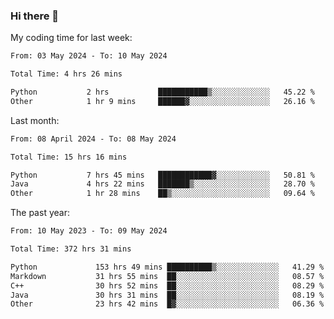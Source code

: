 ### Hi there 👋

My coding time for last week:

<!--START_SECTION:week-->

```txt
From: 03 May 2024 - To: 10 May 2024

Total Time: 4 hrs 26 mins

Python           2 hrs           ███████████▒░░░░░░░░░░░░░   45.22 %
Other            1 hr 9 mins     ██████▓░░░░░░░░░░░░░░░░░░   26.16 %
```

<!--END_SECTION:week-->

Last month:

<!--START_SECTION:month-->

```txt
From: 08 April 2024 - To: 08 May 2024

Total Time: 15 hrs 16 mins

Python           7 hrs 45 mins   ████████████▓░░░░░░░░░░░░   50.81 %
Java             4 hrs 22 mins   ███████▒░░░░░░░░░░░░░░░░░   28.70 %
Other            1 hr 28 mins    ██▒░░░░░░░░░░░░░░░░░░░░░░   09.64 %
```

<!--END_SECTION:month-->

The past year:

<!--START_SECTION:year-->

```txt
From: 10 May 2023 - To: 09 May 2024

Total Time: 372 hrs 31 mins

Python             153 hrs 49 mins ██████████▒░░░░░░░░░░░░░░   41.29 %
Markdown           31 hrs 55 mins  ██░░░░░░░░░░░░░░░░░░░░░░░   08.57 %
C++                30 hrs 52 mins  ██░░░░░░░░░░░░░░░░░░░░░░░   08.29 %
Java               30 hrs 31 mins  ██░░░░░░░░░░░░░░░░░░░░░░░   08.19 %
Other              23 hrs 42 mins  █▓░░░░░░░░░░░░░░░░░░░░░░░   06.36 %
```

<!--END_SECTION:year-->
